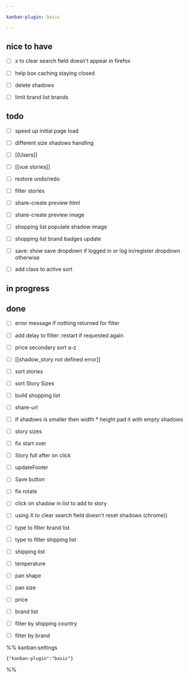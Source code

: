 ```yaml
---

kanban-plugin: basic

---
```


## nice to have

- [ ] x to clear search field doesn't appear in firefox
- [ ] help box caching staying closed
- [ ] delete shadows
- [ ] limit brand list brands


## todo

- [ ] speed up initial page load
- [ ] different size shadows handling
- [ ] [[Users]]
- [ ] [[vue stories]]
- [ ] restore undo/redo
- [ ] filter stories
- [ ] share-create preview html
- [ ] share-create preview image
- [ ] shopping list populate shadow image
- [ ] shopping list brand badges update
- [ ] save: show save dropdown if logged in or log in/register dropdown otherwise
- [ ] add class to active sort


## in progress



## done

- [ ] error message if nothing returned for filter
- [ ] add delay to filter: restart if requested again
- [ ] price secondary sort a-z
- [ ] [[shadow_story not defined error]]
- [ ] sort stories
- [ ] sort Story Sizes
- [ ] build shopping list
- [ ] share-url
- [ ] if shadows is smaller then width * height pad it with empty shadows
- [ ] story sizes
- [ ] fix start over
- [ ] Story full  after on click
- [ ] updateFooter
- [ ] Save button
- [ ] fix rotate
- [ ] click on shadow in list to add to story
- [ ] using X to clear search field doesn't reset shadows (chrome))
- [ ] type to filter brand list
- [ ] type to filter shipping list
- [ ] shipping list
- [ ] temperature
- [ ] pan shape
- [ ] pan size
- [ ] price
- [ ] brand list
- [ ] filter by shipping country
- [ ] filter by brand




%% kanban:settings
```
{"kanban-plugin":"basic"}
```
%%